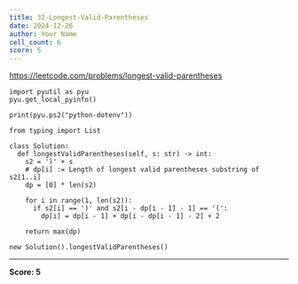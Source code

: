 ```yaml
---
title: 32-Longest-Valid-Parentheses
date: 2024-12-26
author: Your Name
cell_count: 6
score: 5
---
```


https://leetcode.com/problems/longest-valid-parentheses


```
import pyutil as pyu
pyu.get_local_pyinfo()
```


```
print(pyu.ps2("python-dotenv"))
```


```
from typing import List
```


```
class Solution:
  def longestValidParentheses(self, s: str) -> int:
    s2 = ')' + s
    # dp[i] := Length of longest valid parentheses substring of s2[1..i]
    dp = [0] * len(s2)

    for i in range(1, len(s2)):
      if s2[i] == ')' and s2[i - dp[i - 1] - 1] == '(':
        dp[i] = dp[i - 1] + dp[i - dp[i - 1] - 2] + 2

    return max(dp)
```


```
new Solution().longestValidParentheses()
```


---
**Score: 5**